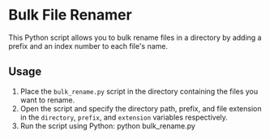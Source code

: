 # Bulk File Renamer

This Python script allows you to bulk rename files in a directory by adding a prefix and an index number to each file's name.

## Usage

1. Place the `bulk_rename.py` script in the directory containing the files you want to rename.
2. Open the script and specify the directory path, prefix, and file extension in the `directory`, `prefix`, and `extension` variables respectively.
3. Run the script using Python: python bulk_rename.py

